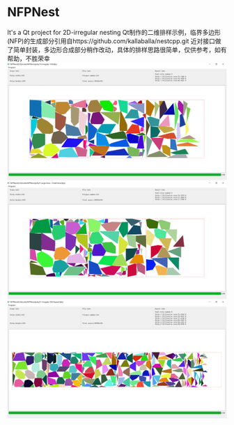 # NFPNest
It's a Qt project for 2D-irregular nesting
Qt制作的二维排样示例，临界多边形(NFP)的生成部分引用自https://github.com/kallaballa/nestcpp.git
近对接口做了简单封装，多边形合成部分稍作改动，具体的排样思路很简单，仅供参考，如有帮助，不胜荣幸
![image](snaps/snap0.png)
![image](snaps/snap1.png)
![image](snaps/snap2.png)
